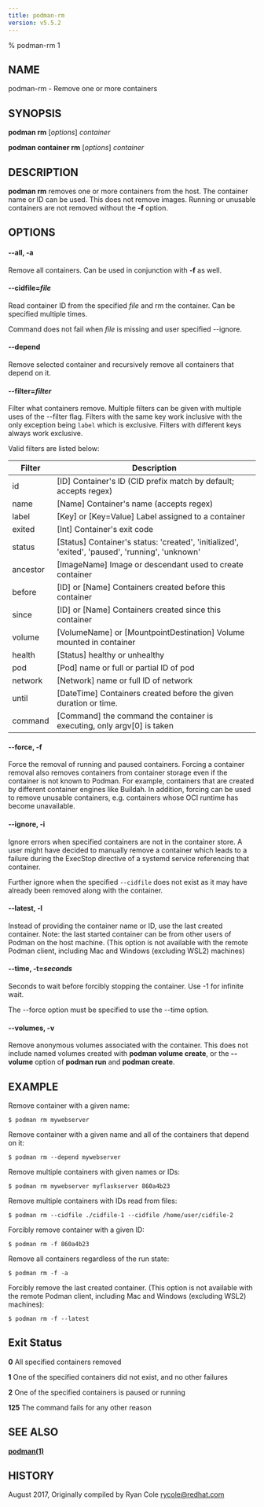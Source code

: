 ```yaml
---
title: podman-rm
version: v5.5.2
---
```


% podman-rm 1

## NAME
podman\-rm - Remove one or more containers

## SYNOPSIS
**podman rm** [*options*] *container*

**podman container rm** [*options*] *container*

## DESCRIPTION
**podman rm** removes one or more containers from the host.  The container name or ID can be used.  This does not remove images.
Running or unusable containers are not removed without the **-f** option.

## OPTIONS

#### **--all**, **-a**

Remove all containers.  Can be used in conjunction with **-f** as well.


[//]: # (BEGIN included file options/cidfile.read.md)
#### **--cidfile**=*file*

Read container ID from the specified *file* and rm the container.
Can be specified multiple times.

[//]: # (END   included file options/cidfile.read.md)

Command does not fail when *file* is missing and user specified --ignore.

#### **--depend**

Remove selected container and recursively remove all containers that depend on it.

#### **--filter**=*filter*

Filter what containers remove.
Multiple filters can be given with multiple uses of the --filter flag.
Filters with the same key work inclusive with the only exception being
`label` which is exclusive. Filters with different keys always work exclusive.

Valid filters are listed below:

| **Filter** | **Description**                                                                                 |
|------------|-------------------------------------------------------------------------------------------------|
| id         | [ID] Container's ID (CID prefix match by default; accepts regex)                                |
| name       | [Name] Container's name (accepts regex)                                                         |
| label      | [Key] or [Key=Value] Label assigned to a container                                              |
| exited     | [Int] Container's exit code                                                                     |
| status     | [Status] Container's status: 'created', 'initialized', 'exited', 'paused', 'running', 'unknown' |
| ancestor   | [ImageName] Image or descendant used to create container                                        |
| before     | [ID] or [Name] Containers created before this container                                         |
| since      | [ID] or [Name] Containers created since this container                                          |
| volume     | [VolumeName] or [MountpointDestination] Volume mounted in container                             |
| health     | [Status] healthy or unhealthy                                                                   |
| pod        | [Pod] name or full or partial ID of pod                                                         |
| network    | [Network] name or full ID of network                                                            |
| until      | [DateTime] Containers created before the given duration or time.                                |
| command    | [Command] the command the container is executing, only argv[0] is taken  |

#### **--force**, **-f**

Force the removal of running and paused containers. Forcing a container removal also
removes containers from container storage even if the container is not known to Podman.
For example, containers that are created by different container engines like Buildah.
In addition, forcing can be used to remove unusable containers, e.g. containers
whose OCI runtime has become unavailable.


[//]: # (BEGIN included file options/ignore.md)
#### **--ignore**, **-i**

Ignore errors when specified containers are not in the container store.  A user
might have decided to manually remove a container which leads to a failure
during the ExecStop directive of a systemd service referencing that container.

[//]: # (END   included file options/ignore.md)
Further ignore when the specified `--cidfile` does not exist as it may have
already been removed along with the container.


[//]: # (BEGIN included file options/latest.md)
#### **--latest**, **-l**

Instead of providing the container name or ID, use the last created container.
Note: the last started container can be from other users of Podman on the host machine.
(This option is not available with the remote Podman client, including Mac and Windows
(excluding WSL2) machines)

[//]: # (END   included file options/latest.md)


[//]: # (BEGIN included file options/time.md)
#### **--time**, **-t**=*seconds*

Seconds to wait before forcibly stopping the container.
Use -1 for infinite wait.

[//]: # (END   included file options/time.md)

The --force option must be specified to use the --time option.

#### **--volumes**, **-v**

Remove anonymous volumes associated with the container. This does not include named volumes
created with **podman volume create**, or the **--volume** option of **podman run** and **podman create**.

## EXAMPLE
Remove container with a given name:
```
$ podman rm mywebserver
```

Remove container with a given name and all of the containers that depend on it:
```
$ podman rm --depend mywebserver
```

Remove multiple containers with given names or IDs:
```
$ podman rm mywebserver myflaskserver 860a4b23
```

Remove multiple containers with IDs read from files:
```
$ podman rm --cidfile ./cidfile-1 --cidfile /home/user/cidfile-2
```

Forcibly remove container with a given ID:
```
$ podman rm -f 860a4b23
```

Remove all containers regardless of the run state:
```
$ podman rm -f -a
```

Forcibly remove the last created container. (This option is not available with the remote Podman client, including Mac and Windows (excluding WSL2) machines):
```
$ podman rm -f --latest
```

## Exit Status
  **0**   All specified containers removed

  **1**   One of the specified containers did not exist, and no other failures

  **2**   One of the specified containers is paused or running

  **125** The command fails for any other reason

## SEE ALSO
**[podman(1)](podman.1.md)**

## HISTORY
August 2017, Originally compiled by Ryan Cole <rycole@redhat.com>
